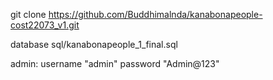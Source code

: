 git clone https://github.com/Buddhimalnda/kanabonapeople-cost22073_v1.git

database
sql/kanabonapeople_1_final.sql

admin:
    username "admin"
    password "Admin@123"
